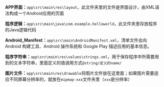 **APP界面：**`app\src\main\res\layout`，此文件夹里的文件是界面设计，由XML语法构成一个Android应用的页面

**程序逻辑：**`app\src\main\java\com.example.helloworld`，此文件夹里存放程序的Java逻辑代码

**Android_Manifest：**`app\src\main\AndroidManifest.xml`，清单文件会向 Android 构建工具、Android 操作系统和 Google Play 描述应用的基本信息。



**程序字符串：**`app\src\main\res\values\strings.xml`，用于保存程序中所需要用到的文本字符串，里面定义的值调用方式`@string/定义的name/`

**图片文件：**`app\src\main\res\drawable`将图片文件放在这里面；如果图片需要适应不同屏幕分辨率的，就放在`mipmap-xxx`文件夹里（`xxx`是分辨率）
